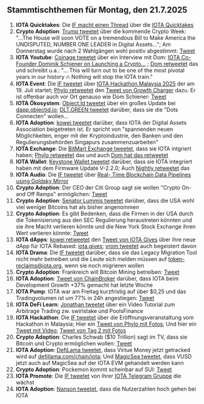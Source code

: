 ## Stammtischthemen für Montag, den 21.7.2025

1. **IOTA Quicktakes**: Die [IF macht einen Thread](https://x.com/iota/status/1945083989267448072) über die [IOTA Quicktakes](https://youtu.be/rSYcR2PWYtI)
2. **Crypto Adoption**: [Trump tweetet](https://x.com/TrumpTruthOnX/status/1945144268357804516) über die kommende Crypto Week: "...The House will soon VOTE on a tremendous Bill to Make America the UNDISPUTED, NUMBER ONE LEADER in Digital Assets..."; Am Donnerstag wurde nach 2 Wahlgängen wohl positiv abgestimmt: [Tweet](https://x.com/Vivek4real_/status/1945533850257342960)
3. **IOTA Youtube**: [Coinage tweetet](https://x.com/coinage_media/status/1945231346692923596) über ein Interview mit Dom: [IOTA Co-Founder Dominik Schiener on Launching a Crypto...](https://youtu.be/mSEZiHwvYnE?si=y8gFZpK9_OtqrKFw) ; [Dom retweetet](https://x.com/DomSchiener/status/1945466858745762080) das und schreibt u.a.: "... This will turn out to be one of the most pivotal years in our history 🔥 Nothing will stop the IOTA train."
4. **IOTA Event**: Die [IF tweetet](https://x.com/iota/status/1945468468565811257) über [IOTA Hackathon Malaysia 2025](https://lu.ma/6d0xwfqw) der am 19. Juli startet; [Phylo retweetet](https://x.com/PhyloIota/status/1945801891314888949) den [Tweet von Growth Charger](https://x.com/growthcharger_/status/1923193666178290083) dazu. Er ist offenbar auch vor Ort genauso wie Dom Schiener: [Tweet](https://x.com/DomSchiener/status/1946130943959515537)
5. **IOTA Ökosystem**: [Object.Id tweetet](https://x.com/ObjectID_io/status/1945509560015368660) über ein großes Update bei [dapp.objectid.io](http://dapp.objectid.io/); [DLT.GREEN tweetet](https://x.com/dlt_green/status/1945533270676181298) darüber, dass sie die "Dots Connecten" wollen...
6. **IOTA Adoption**: [kowei tweetet](https://x.com/kowei1995/status/1945740221636849725) darüber, dass IOTA der Digital Assets Association beigetreten ist. Er spricht von "spannenden neuen Möglichkeiten, enger mit der Kryptoindustrie, den Banken und den Regulierungsbehörden Singapurs zusammenzuarbeiten"
7. **IOTA Exchange**: Die [BitMart Exchange tweetet](https://x.com/BitMartExchange/status/1945445430193463758), dass sie IOTA intgriert haben; [Phylo retweetet](https://x.com/PhyloIota/status/1945488340675076230) das und auch [Dom hat das retweetet](https://x.com/DomSchiener/status/1945476601279381645)
8. **IOTA Wallet**: [Keystone Wallet tweetet](https://x.com/KeystoneWallet/status/1945468471871152308) darüber, dass sie IOTA integriert haben mit dem Firmware Update V-2.2.0; Auch [Nightly retweetet](https://x.com/Nightly_app/status/1945473651614052355) das
9. **IOTA Audio**: Die [IF tweetet](https://x.com/iota/status/1945483560103600575) über [Real- Time Blockchain Data Pipelines using Goldsky Mirror](https://youtube.com/live/H8FS1vUuRV0)
10. **Crypto Adoption**: Der CEO der Citi Group sagt sie wollen "Crypto On- and Off Ramps" ermöglichen: [Tweet](https://x.com/Vivek4real_/status/1945397723072532768)
11. **Crypto Adoption**: [Senator Lummis tweetet](https://x.com/SenLummis/status/1945578868665917535) darüber, dass die USA wohl viel weniger Bitcoins hat als bisher angenommen
12. **Crypto Adoption**: Es gibt Bedenken, dass die Firmen in der USA durch die Tokenisierung aus den SEC Regulierung heraustreten könnten und sie ihre Macht verlieren könnte und die New York Stock Exchange ihren Wert verlieren könnte: [Tweet](https://x.com/WatcherGuru/status/1945667844219277644)
13. **IOTA dApps**: [kowei retweetet](https://x.com/kowei1995/status/1945748796111204526) den [Tweet von IOTA Gives](https://x.com/IotaGives/status/1945744303474553254) über ihre neue dApp für IOTA Rebased: [iota.gives](https://iota.gives); [vrom tweetet](https://x.com/Vrom14286662/status/1945788433466642888) auch begeistert davon
14. **IOTA Drama**: Die [IF tweetet](https://x.com/iota/status/1945821199893668087) darüber, dass sie das Legacy Migration Tool nicht mehr betreiben und die Leute sich melden müssen auf [token-reclaims@iota.org](token-reclaims@iota.org), wenn sie noch migrieren wollen
15. **Crypto Adoption**: Frankreich will Bitcoin Mining betreiben: [Tweet](https://x.com/BitcoinMagazine/status/1945763783864885312)
16. **IOTA Adoption**: [Tweet von ChainBroker](https://x.com/chain_broker/status/1946230985365848192) darüber, dass IOTA beim Development Growth +37% gemacht hat letzte Woche
17. **IOTA Pump**: IOTA war am Freitag kurzfristig auf über $0,25 und das Tradingvolumen ist um 77% in 24h angestiegen: [Tweet](https://x.com/tanglelytics/status/1945891263108022630)
18. **IOTA DeFi Learn**: [Jonathan tweetet](https://x.com/3rdEclips3/status/1946145210540425237) über ein Video Tutorial zum Arbitrage Trading zw. swirlstake und PoolsFinance
19. **IOTA Hackathon**: Die [IF tweetet](https://x.com/iota/status/1946223438424596946) über die Eröffnungsveranstaltung vom Hackathon in Malaysia; Hier ein [Tweet von Phylo mit Fotos](https://x.com/PhyloIota/status/1946428990442652068); Und hier ein [Tweet mit Video](https://x.com/LPGiambroni/status/1946435601584234818); [Tweet von Tag 2 mit Fotos](https://x.com/LPGiambroni/status/1946773847732342806)
20. **Crypto Adoption**: Charles Schwab ($10 Trillion) sagt im TV, dass sie Bitcoin und Crypto ermöglichen wollen: [Tweet](https://x.com/Vivek4real_/status/1946236723396043237)
21. **IOTA Adoption**: [DefiLama tweetet](https://x.com/DefiLlama/status/1946308964548825371), dass Virtue Money jetzt getracked wird auf [defillama.com/chain/iota](https://defillama.com/chain/iota); Und [MagicSea tweetet](https://x.com/MagicSeaDEX/status/1946087873075159154), dass VUSD jetzt auch auf MagicSea auf der IOTA EVM gehandelt werden kann
22. **Crypto Adoption**: Pockemon kommt scheinbar auf SUI: [Tweet](https://x.com/SuiInsiders/status/1946373613168611530)
23. **IOTA Promote**: Die [IF tweetet](https://x.com/iota/status/1946510336082825704) von ihrer [IOTA Telegram Gruppe](https://x.com/iota/status/1946510336082825704) die wächst
24. **IOTA Adoption**: [Nanson tweetet](https://x.com/nansen_ai/status/1946811832079208672), dass die Nutzerzahlen hoch gehen bei IOTA
